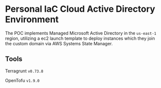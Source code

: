 # Personal IaC Cloud Active Directory Environment

The POC implements Managed Microsoft Active Directory in the `us-east-1` region, utilizing a ec2 launch template to deploy instances which they join the custom domain via AWS Systems State Manager.

## Tools
Terragrunt `v0.73.8`

OpenTofu `v1.9.0` 